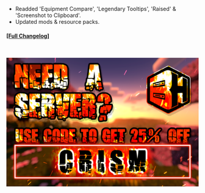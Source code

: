 




- Readded 'Equipment Compare', 'Legendary Tooltips', 'Raised' & 'Screenshot to Clipboard'.
- Updated mods & resource packs.


#### **[[Full Changelog]](https://wiki.crismpack.net/modpacks/breakneck-optimized/changelog/1.20/1.21#v4.0.5)**

<br>

<p><a href='https://bisecthosting.com/CRISM'><img src='https://github.com/CrismPack/CDN/blob/main/desc/breakneck/bh.png?raw=true' width='1000' /></a></p>